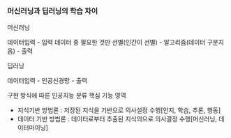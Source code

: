 ### 머신러닝과 딥러닝의 학습 차이

머신러닝

데이터입력 - 입력 데이터 중 필요한 것만 선별(인간이 선별) - 알고리즘(데이터 구분지음) - 출력

딥러닝

데이터입력 - 인공신경망 - 출력



구현 방식에 따른 인공지능 분류                                                  핵심 기능 영역

- 지식기반 방법론 : 저장된 지식을 기반으로 의사설정 수행[인지, 학습, 추론, 행동]
- 데이터 기반 방법론 : 데이터로부터 추출된 지식의으로 의사결정 수행[머신러닝, 데이터마이닝]



